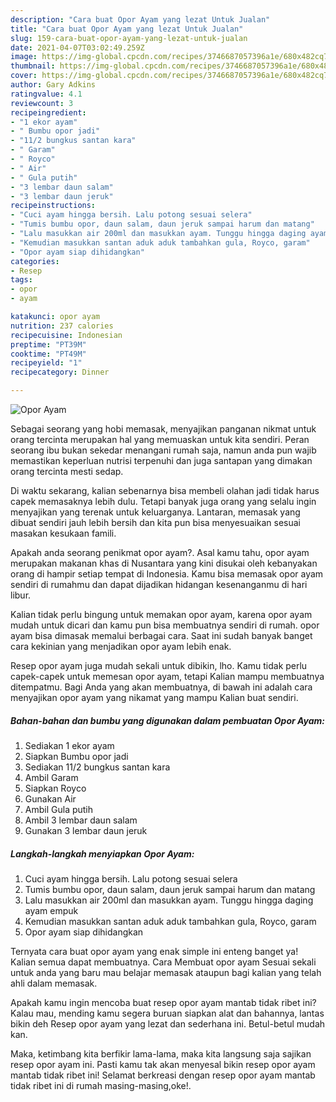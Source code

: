 ```yaml
---
description: "Cara buat Opor Ayam yang lezat Untuk Jualan"
title: "Cara buat Opor Ayam yang lezat Untuk Jualan"
slug: 159-cara-buat-opor-ayam-yang-lezat-untuk-jualan
date: 2021-04-07T03:02:49.259Z
image: https://img-global.cpcdn.com/recipes/3746687057396a1e/680x482cq70/opor-ayam-foto-resep-utama.jpg
thumbnail: https://img-global.cpcdn.com/recipes/3746687057396a1e/680x482cq70/opor-ayam-foto-resep-utama.jpg
cover: https://img-global.cpcdn.com/recipes/3746687057396a1e/680x482cq70/opor-ayam-foto-resep-utama.jpg
author: Gary Adkins
ratingvalue: 4.1
reviewcount: 3
recipeingredient:
- "1 ekor ayam"
- " Bumbu opor jadi"
- "11/2 bungkus santan kara"
- " Garam"
- " Royco"
- " Air"
- " Gula putih"
- "3 lembar daun salam"
- "3 lembar daun jeruk"
recipeinstructions:
- "Cuci ayam hingga bersih. Lalu potong sesuai selera"
- "Tumis bumbu opor, daun salam, daun jeruk sampai harum dan matang"
- "Lalu masukkan air 200ml dan masukkan ayam. Tunggu hingga daging ayam empuk"
- "Kemudian masukkan santan aduk aduk tambahkan gula, Royco, garam"
- "Opor ayam siap dihidangkan"
categories:
- Resep
tags:
- opor
- ayam

katakunci: opor ayam 
nutrition: 237 calories
recipecuisine: Indonesian
preptime: "PT39M"
cooktime: "PT49M"
recipeyield: "1"
recipecategory: Dinner

---
```



![Opor Ayam](https://img-global.cpcdn.com/recipes/3746687057396a1e/680x482cq70/opor-ayam-foto-resep-utama.jpg)

Sebagai seorang yang hobi memasak, menyajikan panganan nikmat untuk orang tercinta merupakan hal yang memuaskan untuk kita sendiri. Peran seorang ibu bukan sekedar menangani rumah saja, namun anda pun wajib memastikan keperluan nutrisi terpenuhi dan juga santapan yang dimakan orang tercinta mesti sedap.

Di waktu  sekarang, kalian sebenarnya bisa membeli olahan jadi tidak harus capek memasaknya lebih dulu. Tetapi banyak juga orang yang selalu ingin menyajikan yang terenak untuk keluarganya. Lantaran, memasak yang dibuat sendiri jauh lebih bersih dan kita pun bisa menyesuaikan sesuai masakan kesukaan famili. 



Apakah anda seorang penikmat opor ayam?. Asal kamu tahu, opor ayam merupakan makanan khas di Nusantara yang kini disukai oleh kebanyakan orang di hampir setiap tempat di Indonesia. Kamu bisa memasak opor ayam sendiri di rumahmu dan dapat dijadikan hidangan kesenanganmu di hari libur.

Kalian tidak perlu bingung untuk memakan opor ayam, karena opor ayam mudah untuk dicari dan kamu pun bisa membuatnya sendiri di rumah. opor ayam bisa dimasak memalui berbagai cara. Saat ini sudah banyak banget cara kekinian yang menjadikan opor ayam lebih enak.

Resep opor ayam juga mudah sekali untuk dibikin, lho. Kamu tidak perlu capek-capek untuk memesan opor ayam, tetapi Kalian mampu membuatnya ditempatmu. Bagi Anda yang akan membuatnya, di bawah ini adalah cara menyajikan opor ayam yang nikamat yang mampu Kalian buat sendiri.

<!--inarticleads1-->

##### Bahan-bahan dan bumbu yang digunakan dalam pembuatan Opor Ayam:

1. Sediakan 1 ekor ayam
1. Siapkan  Bumbu opor jadi
1. Sediakan 11/2 bungkus santan kara
1. Ambil  Garam
1. Siapkan  Royco
1. Gunakan  Air
1. Ambil  Gula putih
1. Ambil 3 lembar daun salam
1. Gunakan 3 lembar daun jeruk




<!--inarticleads2-->

##### Langkah-langkah menyiapkan Opor Ayam:

1. Cuci ayam hingga bersih. Lalu potong sesuai selera
1. Tumis bumbu opor, daun salam, daun jeruk sampai harum dan matang
1. Lalu masukkan air 200ml dan masukkan ayam. Tunggu hingga daging ayam empuk
1. Kemudian masukkan santan aduk aduk tambahkan gula, Royco, garam
1. Opor ayam siap dihidangkan




Ternyata cara buat opor ayam yang enak simple ini enteng banget ya! Kalian semua dapat membuatnya. Cara Membuat opor ayam Sesuai sekali untuk anda yang baru mau belajar memasak ataupun bagi kalian yang telah ahli dalam memasak.

Apakah kamu ingin mencoba buat resep opor ayam mantab tidak ribet ini? Kalau mau, mending kamu segera buruan siapkan alat dan bahannya, lantas bikin deh Resep opor ayam yang lezat dan sederhana ini. Betul-betul mudah kan. 

Maka, ketimbang kita berfikir lama-lama, maka kita langsung saja sajikan resep opor ayam ini. Pasti kamu tak akan menyesal bikin resep opor ayam mantab tidak ribet ini! Selamat berkreasi dengan resep opor ayam mantab tidak ribet ini di rumah masing-masing,oke!.

